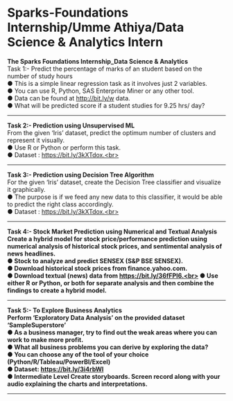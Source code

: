# Sparks-Foundations Internship/Umme Athiya/Data Science & Analytics Intern
<b>The Sparks Foundations Internship_Data Science &amp; Analytics </b><br>
Task 1:- Predict the percentage of marks of an student based on the number of study hours<br>
● This is a simple linear regression task as it involves just 2 variables.<br>
● You can use R, Python, SAS Enterprise Miner or any other tool.<br>
● Data can be found at http://bit.ly/w data.<br>
● What will be predicted score if a student studies for 9.25 hrs/ day?<br>
_________________________________________________________________________________________________________________________________________________________________

<b>Task 2:- Prediction using Unsupervised ML</b><br>
From the given ‘Iris’ dataset, predict the optimum number of clusters and represent it visually.<br>
● Use R or Python or perform this task.<br>
● Dataset : https://bit.ly/3kXTdox.<br>
_________________________________________________________________________________________________________________________________________________________________

<b>Task 3:- Prediction using Decision Tree Algorithm</b><br>
For the given ‘Iris’ dataset, create the Decision Tree classifier and visualize it graphically.<br>
● The purpose is if we feed any new data to this classifier, it would be able to predict the right class accordingly.<br>
● Dataset : https://bit.ly/3kXTdox.<br>
_________________________________________________________________________________________________________________________________________________________________

<b>Task 4:- Stock Market Prediction using Numerical and Textual Analysis<b><br>
Create a hybrid model for stock price/performance prediction using numerical analysis of historical stock prices, and sentimental analysis of news headlines.<br>
● Stock to analyze and predict SENSEX (S&P BSE SENSEX).<br>
● Download historical stock prices from finance.yahoo.com.<br>
● Download textual (news) data from https://bit.ly/36fFPI6.<br>
● Use either R or Python, or both for separate analysis and then combine the findings to create a hybrid model.<br>
  _______________________________________________________________________________________________________________________________________________________________
  
<b>Task 5:- To Explore Business Analytics </b><br>
Perform ‘Exploratory Data Analysis’ on the provided dataset ‘SampleSuperstore’<br>
● As a business manager, try to find out the weak areas where you can work to make more profit.<br>
● What all business problems you can derive by exploring the data?<br>
● You can choose any of the tool of your choice (Python/R/Tableau/PowerBI/Excel)<br>
● Dataset: https://bit.ly/3i4rbWl<br>
● Intermediate Level Create storyboards. Screen record along with your audio explaining the charts and interpretations.<br>
_________________________________________________________________________________________________________________________________________________________________



